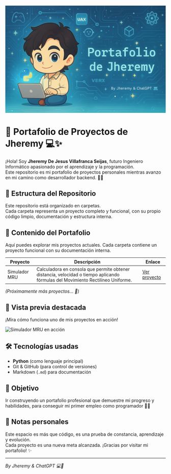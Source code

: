 <p align="center">
  <img src="Portafolio Jheremy.png" alt="Banner de bienvenida" />
</p>


# 🧠 Portafolio de Proyectos de Jheremy 💻✨

¡Hola! Soy **Jheremy De Jesus Villafranca Seijas**, futuro Ingeniero Informático apasionado por el aprendizaje y la programación.  
Este repositorio es mi portafolio de proyectos personales mientras avanzo en mi camino como desarrollador backend. 💪🩵

## 📁 Estructura del Repositorio

Este repositorio está organizado en carpetas.  
Cada carpeta representa un proyecto completo y funcional, con su propio código limpio, documentación y estructura interna.

## 📂 Contenido del Portafolio

Aquí puedes explorar mis proyectos actuales. Cada carpeta contiene un proyecto funcional con su documentación interna.

| Proyecto | Descripción | Enlace |
|----------|-------------|--------|
| Simulador MRU | Calculadora en consola que permite obtener distancia, velocidad o tiempo aplicando fórmulas del Movimiento Rectilíneo Uniforme. | [Ver proyecto](./simulador_mru) |

*(Próximamente más proyectos… 🚀)*


## 🎥 Vista previa destacada

¡Mira cómo funciona uno de mis proyectos en acción!

![Simulador MRU en acción](./to-do_list/to_do_list.gif)


## 🛠️ Tecnologías usadas

- **Python** (como lenguaje principal)
- Git & GitHub (para control de versiones)
- Markdown (`.md`) para documentación

## 🚀 Objetivo

Ir construyendo un portafolio profesional que demuestre mi progreso y habilidades, para conseguir mi primer empleo como programador 👨‍💻

## 🩵 Notas personales

Este espacio es más que código, es una prueba de constancia, aprendizaje y evolución.  
Cada proyecto es una nueva meta alcanzada. ¡Gracias por visitar mi portafolio! ✨

---

_By Jheremy & ChatGPT 💻🩵_
